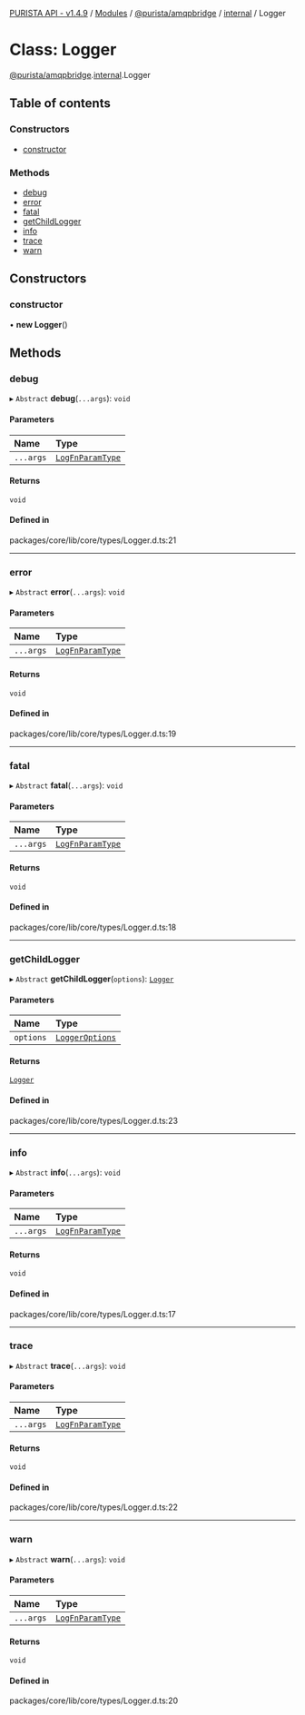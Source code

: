 [PURISTA API - v1.4.9](../README.md) / [Modules](../modules.md) / [@purista/amqpbridge](../modules/purista_amqpbridge.md) / [internal](../modules/purista_amqpbridge.internal.md) / Logger

# Class: Logger

[@purista/amqpbridge](../modules/purista_amqpbridge.md).[internal](../modules/purista_amqpbridge.internal.md).Logger

## Table of contents

### Constructors

- [constructor](purista_amqpbridge.internal.Logger.md#constructor)

### Methods

- [debug](purista_amqpbridge.internal.Logger.md#debug)
- [error](purista_amqpbridge.internal.Logger.md#error)
- [fatal](purista_amqpbridge.internal.Logger.md#fatal)
- [getChildLogger](purista_amqpbridge.internal.Logger.md#getchildlogger)
- [info](purista_amqpbridge.internal.Logger.md#info)
- [trace](purista_amqpbridge.internal.Logger.md#trace)
- [warn](purista_amqpbridge.internal.Logger.md#warn)

## Constructors

### constructor

• **new Logger**()

## Methods

### debug

▸ `Abstract` **debug**(`...args`): `void`

#### Parameters

| Name | Type |
| :------ | :------ |
| `...args` | [`LogFnParamType`](../modules/purista_amqpbridge.internal.md#logfnparamtype) |

#### Returns

`void`

#### Defined in

packages/core/lib/core/types/Logger.d.ts:21

___

### error

▸ `Abstract` **error**(`...args`): `void`

#### Parameters

| Name | Type |
| :------ | :------ |
| `...args` | [`LogFnParamType`](../modules/purista_amqpbridge.internal.md#logfnparamtype) |

#### Returns

`void`

#### Defined in

packages/core/lib/core/types/Logger.d.ts:19

___

### fatal

▸ `Abstract` **fatal**(`...args`): `void`

#### Parameters

| Name | Type |
| :------ | :------ |
| `...args` | [`LogFnParamType`](../modules/purista_amqpbridge.internal.md#logfnparamtype) |

#### Returns

`void`

#### Defined in

packages/core/lib/core/types/Logger.d.ts:18

___

### getChildLogger

▸ `Abstract` **getChildLogger**(`options`): [`Logger`](purista_amqpbridge.internal.Logger.md)

#### Parameters

| Name | Type |
| :------ | :------ |
| `options` | [`LoggerOptions`](../modules/purista_amqpbridge.internal.md#loggeroptions) |

#### Returns

[`Logger`](purista_amqpbridge.internal.Logger.md)

#### Defined in

packages/core/lib/core/types/Logger.d.ts:23

___

### info

▸ `Abstract` **info**(`...args`): `void`

#### Parameters

| Name | Type |
| :------ | :------ |
| `...args` | [`LogFnParamType`](../modules/purista_amqpbridge.internal.md#logfnparamtype) |

#### Returns

`void`

#### Defined in

packages/core/lib/core/types/Logger.d.ts:17

___

### trace

▸ `Abstract` **trace**(`...args`): `void`

#### Parameters

| Name | Type |
| :------ | :------ |
| `...args` | [`LogFnParamType`](../modules/purista_amqpbridge.internal.md#logfnparamtype) |

#### Returns

`void`

#### Defined in

packages/core/lib/core/types/Logger.d.ts:22

___

### warn

▸ `Abstract` **warn**(`...args`): `void`

#### Parameters

| Name | Type |
| :------ | :------ |
| `...args` | [`LogFnParamType`](../modules/purista_amqpbridge.internal.md#logfnparamtype) |

#### Returns

`void`

#### Defined in

packages/core/lib/core/types/Logger.d.ts:20
